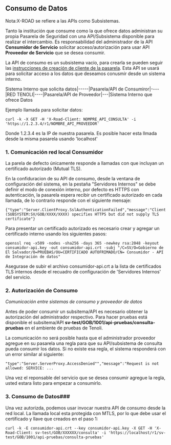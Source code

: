 ## Consumo de Datos ##

Nota:X-ROAD se refiere a las APIs como Subsistemas. 

Tanto la institución que consume como la que ofrece datos administran su propia Pasarela de Seguridad con una API/Subsistema disponible para realizar el intercambio. Es responsabilidad del administrador de la API **Consumidor de Servicio** solicitar acceso/autorización para usar API **Proveedor de Servicio** que se desea consumir. 

La API de consumo es un subsistema vacío, para crearla se pueden seguir las [instrucciones de creación de cliente de la pasarela](https://github.com/nordic-institute/X-Road/blob/develop/doc/Manuals/ug-ss_x-road_6_security_server_user_guide.md#4-security-server-clients). Esta API se usará para solicitar acceso a los datos que deseamos conusmir desde un sistema interno.

Sistema Interno que solicita datos|-----|Pasarela/API de Consumiror|----|RED TENOLI|----|Pasarela/API de Proveedor|---|Sistema Interno que ofrece Datos

Ejemplo llamada para solicitar datos:
```
curl -k -X GET -H 'X-Road-Client: NOMPRE_API_CONSULTA' -i 'https://1.2.3.4/r1/NOMBRE_API_PROVEEDOR'
``` 

Donde 1.2.3.4 es la IP de nuestra pasarela. Es posible hacer esta llmada desde la misma pasarela usando 'localhost'  

### 1. Comunicación red local Consumidor ###

La parela de defecto únicamente responde a llamadas con que incluyan un certificado autorizado (Mutual TLS).

En la confiduracion de su API de consumo, desde la ventana de configuración del sistema, en la pestaña "Servidores Internos" se debe definir el modo de conexión interno, por defecto es HTTPS con autenticación, la pasarela espera recibir un certificado autorizado en cada llamada, de lo contrario responde con el siguiente mensaje:
```
{"type":"Server.ClientProxy.SslAuthenticationFailed","message":"Client (SUBSYSTEM:SV/GOB/XXXX/XXXX) specifies HTTPS but did not supply TLS certificate"}
```

Para presentar un certificado autorizado es necesario crear y agregar un certificado interno usando los siguientes pasos:  
```
openssl req -x509 -nodes -sha256 -days 365 -newkey rsa:2048 -keyout consumidor-api.key -out consumidor-api.crt -subj "/C=SV/O=Gobierno de El Salvador/O=PRUEBAS/OU=CERTIFICADO AUTOFRIMADO/CN= Consumidor - API de Integración de datos"
```

Asegurase de subir el archivo consumidor-api.crt a la lista de certificados TLS internos desde el recuadro de configuración de 'Servidores Internos' del servicio.

### 2. Autorización de Consumo ###
*Comunicación entre sistemas de consumo y proveedor de datos*

Antes  de poder consumir un subsitema/API es necesario obtener la autorización del administrador respectivo. 
Para hacer pruebas está disponible el subsitema/API **sv-test/GOB/1001/api-pruebas/consulta-pruebas** en el ambiente de pruebas de Tenoli.

La comunicación no será posible hasta que el administrador proveedor agregue en su pasarela una regla para que su API/subsistema de consulta pueda consumir los datos. Si no existe esa regla, el sistema responderá con un error similar al siguiente:

```
"type":"Server.ServerProxy.AccessDenied"","message":"Request is not allowed: SERVICE: ...
```
Una vez el reponsable del servicio que se desea consumir agregue la regla, usted estara listo para empezar a consumirlo.

### 3. Consumo de Datos###

Una vez autorizda, podemos usar invocar nuestra API de consumo desde la red local. La llamada local esta protegida con MTLS, por lo que debe usar el certificado y llave que creados en el paso 1:
```
curl -k -E consumidor-api.crt --key consumidor-api.key -X GET -H 'X-Road-Client: sv-test/GOB/XXXXXX/consulta' -i 'https://localhost/r1/sv-test/GOB/1001/api-pruebas/consulta-pruebas'
``` 
